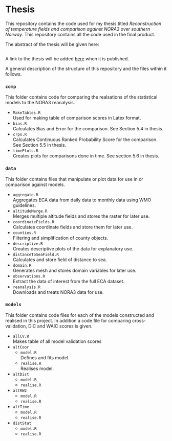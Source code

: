 # Thesis

This repository contains the code used for my thesis titled *Reconstruction of temperature fields and comparison against NORA3 over southern Norway*. This repository contains all the code used in the final product. 

The abstract of the thesis will be given here: 
```
```

A link to the thesis will be added [here](#) when it is published. 

A general description of the structure of this repository and the files within it follows. 

### `comp`

This folder contains code for comparing the realsations of the statistical models to the NORA3 reanalysis. 

- `MakeTables.R`  
  Used for making table of comparison scores in Latex format.
- `bias.R`  
  Calculates Bias and Error for the comparison. See Section 5.4 in thesis.
- `crps.R`  
  Calculates Continuous Ranked Probability Score for the comparison. See Section 5.5 in thesis.
- `timePlots.R`  
  Creates plots for comparisons done in time. See section 5.6 in thesis. 


### `data`

This folder contains files that manipulate or plot data for use in or comparison against models. 

- `aggregate.R`  
  Aggregates ECA data from daily data to monthly data using WMO guidelines.
- `altitudeMerge.R`  
  Merges multiple altitude fields and stores the raster for later use.
- `coordinateFields.R`  
  Calculates coordinate fields and store them for later use.
- `counties.R`  
  Filtering and simplification of county objects.
- `descriptive.R`  
  Creates descriptive plots of the data for explanatory use.
- `distanceToSeaField.R`  
  Calculates and store field of distance to sea.
- `domain.R`  
  Generates mesh and stores domain variables for later use.
- `observations.R`  
  Extract the data of interest from the full ECA dataset.
- `reanalysis.R`  
  Downloads and treats NORA3 data for use. 


### `models`

This folder contains code files for each of the models constructed and realised in this project. In addition a code file for comparing cross-validation, DIC and WAIC scores is given. 

- `allCV.R`  
  Makes table of all model validation scores
- `altCoor`  
	- `model.R`  
	  Defines and fits model.
	- `realise.R`  
	  Realises model.
- `altDist`  
	- `model.R`  
	- `realise.R`  
- `altRW2`  
	- `model.R`  
	- `realise.R`  
- `altTime`  
	- `model.R`  
	- `realise.R`  
- `distStat`  
	- `model.R`  
	- `realise.R`  


